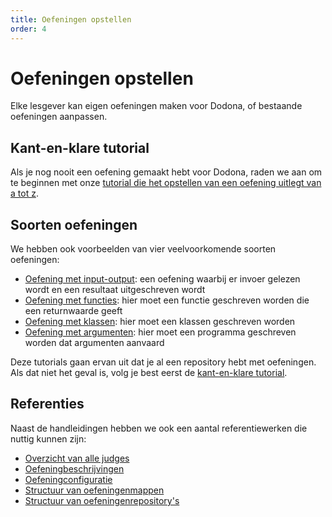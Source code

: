 ```yaml
---
title: Oefeningen opstellen
order: 4
---
```


# Oefeningen opstellen

Elke lesgever kan eigen oefeningen maken voor Dodona, of bestaande oefeningen aanpassen.

## Kant-en-klare tutorial

Als je nog nooit een oefening gemaakt hebt voor Dodona, raden we aan om te beginnen met onze [tutorial die het opstellen van een oefening uitlegt van a tot z](/nl/guides/exercises/creating-exercises/introduction).

## Soorten oefeningen

We hebben ook voorbeelden van vier veelvoorkomende soorten oefeningen:

- [Oefening met input-output](/nl/guides/exercises/examples/input-output): een oefening waarbij er invoer gelezen wordt en een resultaat uitgeschreven wordt
- [Oefening met functies](/nl/guides/exercises/examples/function): hier moet een functie geschreven worden die een returnwaarde geeft
- [Oefening met klassen](/nl/guides/exercises/examples/class): hier moet een klassen geschreven worden
- [Oefening met argumenten](/nl/guides/exercises/examples/command-line): hier moet een programma geschreven worden dat argumenten aanvaard

Deze tutorials gaan ervan uit dat je al een repository hebt met oefeningen.
Als dat niet het geval is, volg je best eerst de [kant-en-klare tutorial](/nl/guides/exercises/creating-exercises/introduction).

## Referenties

Naast de handleidingen hebben we ook een aantal referentiewerken die nuttig kunnen zijn:

- [Overzicht van alle judges](/nl/references/judges)
- [Oefeningbeschrijvingen](/nl/references/exercise-description)
- [Oefeningconfiguratie](/nl/references/exercise-config)
- [Structuur van oefeningenmappen](/nl/references/exercise-directory-structure)
- [Structuur van oefeningenrepository's](/nl/references/repository-directory-structure)
